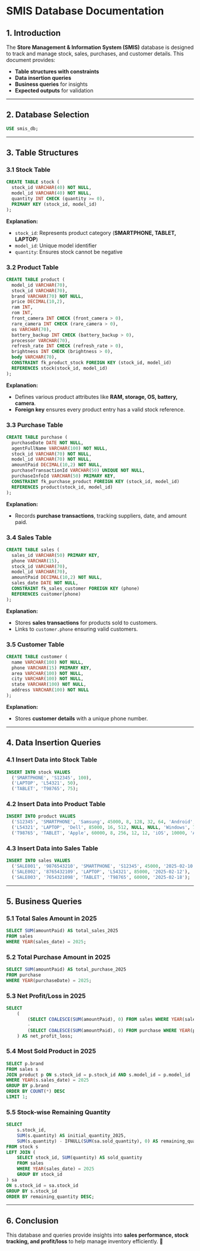 # SMIS Database Documentation

## 1. Introduction
The **Store Management & Information System (SMIS)** database is designed to track and manage stock, sales, purchases, and customer details. This document provides:
- **Table structures with constraints**
- **Data insertion queries**
- **Business queries** for insights
- **Expected outputs** for validation

---
## 2. Database Selection
```sql
USE smis_db;
```

---
## 3. Table Structures

### 3.1 Stock Table
```sql
CREATE TABLE stock (
  stock_id VARCHAR(40) NOT NULL,
  model_id VARCHAR(40) NOT NULL,
  quantity INT CHECK (quantity >= 0),
  PRIMARY KEY (stock_id, model_id)
);
```
**Explanation:**
- `stock_id`: Represents product category (**SMARTPHONE, TABLET, LAPTOP**)
- `model_id`: Unique model identifier
- `quantity`: Ensures stock cannot be negative

### 3.2 Product Table
```sql
CREATE TABLE product (
  model_id VARCHAR(70),
  stock_id VARCHAR(70),
  brand VARCHAR(70) NOT NULL,          
  price DECIMAL(10,2),     
  ram INT,
  rom INT,        
  front_camera INT CHECK (front_camera > 0),
  rare_camera INT CHECK (rare_camera > 0),  
  os VARCHAR(70),        
  battery_backup INT CHECK (battery_backup > 0),  
  processor VARCHAR(70),            
  refresh_rate INT CHECK (refresh_rate > 0),
  brightness INT CHECK (brightness > 0),
  body VARCHAR(70),
  CONSTRAINT fk_product_stock FOREIGN KEY (stock_id, model_id) 
  REFERENCES stock(stock_id, model_id)
);
```
**Explanation:**
- Defines various product attributes like **RAM, storage, OS, battery, camera**.
- **Foreign key** ensures every product entry has a valid stock reference.

### 3.3 Purchase Table
```sql
CREATE TABLE purchase (
  purchaseDate DATE NOT NULL,
  agentFullName VARCHAR(100) NOT NULL,
  stock_id VARCHAR(70) NOT NULL,
  model_id VARCHAR(70) NOT NULL,
  amountPaid DECIMAL(10,2) NOT NULL,
  purchaseTransactionId VARCHAR(50) UNIQUE NOT NULL,
  purchaseInfoId VARCHAR(50) PRIMARY KEY,
  CONSTRAINT fk_purchase_product FOREIGN KEY (stock_id, model_id) 
  REFERENCES product(stock_id, model_id)
);
```
**Explanation:**
- Records **purchase transactions**, tracking suppliers, date, and amount paid.

### 3.4 Sales Table
```sql
CREATE TABLE sales (
  sales_id VARCHAR(50) PRIMARY KEY,
  phone VARCHAR(15),
  stock_id VARCHAR(70),
  model_id VARCHAR(70),
  amountPaid DECIMAL(10,2) NOT NULL,
  sales_date DATE NOT NULL,
  CONSTRAINT fk_sales_customer FOREIGN KEY (phone) 
  REFERENCES customer(phone)
);
```
**Explanation:**
- Stores **sales transactions** for products sold to customers.
- Links to `customer.phone` ensuring valid customers.

### 3.5 Customer Table
```sql
CREATE TABLE customer (
  name VARCHAR(100) NOT NULL,
  phone VARCHAR(15) PRIMARY KEY,
  area VARCHAR(100) NOT NULL,
  city VARCHAR(100) NOT NULL,
  state VARCHAR(100) NOT NULL,
  address VARCHAR(100) NOT NULL
);
```
**Explanation:**
- Stores **customer details** with a unique phone number.

---
## 4. Data Insertion Queries

### 4.1 Insert Data into Stock Table
```sql
INSERT INTO stock VALUES
  ('SMARTPHONE', 'S12345', 100),
  ('LAPTOP', 'L54321', 50),
  ('TABLET', 'T98765', 75);
```

### 4.2 Insert Data into Product Table
```sql
INSERT INTO product VALUES
  ('S12345', 'SMARTPHONE', 'Samsung', 45000, 8, 128, 32, 64, 'Android', 5000, 'Snapdragon 888', 120, 700, 'Metal'),
  ('L54321', 'LAPTOP', 'Dell', 85000, 16, 512, NULL, NULL, 'Windows', 7000, 'Intel i7', 144, 400, 'Aluminum'),
  ('T98765', 'TABLET', 'Apple', 60000, 8, 256, 12, 12, 'iOS', 10000, 'A15 Bionic', 60, 600, 'Glass');
```

### 4.3 Insert Data into Sales Table
```sql
INSERT INTO sales VALUES
  ('SALE001', '9876543210', 'SMARTPHONE', 'S12345', 45000, '2025-02-10'),
  ('SALE002', '8765432109', 'LAPTOP', 'L54321', 85000, '2025-02-12'),
  ('SALE003', '7654321098', 'TABLET', 'T98765', 60000, '2025-02-18');
```

---
## 5. Business Queries

### 5.1 Total Sales Amount in 2025
```sql
SELECT SUM(amountPaid) AS total_sales_2025
FROM sales
WHERE YEAR(sales_date) = 2025;
```

### 5.2 Total Purchase Amount in 2025
```sql
SELECT SUM(amountPaid) AS total_purchase_2025
FROM purchase
WHERE YEAR(purchaseDate) = 2025;
```

### 5.3 Net Profit/Loss in 2025
```sql
SELECT 
    ( 
        (SELECT COALESCE(SUM(amountPaid), 0) FROM sales WHERE YEAR(sales_date) = 2025) 
        - 
        (SELECT COALESCE(SUM(amountPaid), 0) FROM purchase WHERE YEAR(purchaseDate) = 2025) 
    ) AS net_profit_loss;
```

### 5.4 Most Sold Product in 2025
```sql
SELECT p.brand
FROM sales s
JOIN product p ON s.stock_id = p.stock_id AND s.model_id = p.model_id
WHERE YEAR(s.sales_date) = 2025
GROUP BY p.brand
ORDER BY COUNT(*) DESC
LIMIT 1;
```

### 5.5 Stock-wise Remaining Quantity
```sql
SELECT 
    s.stock_id,  
    SUM(s.quantity) AS initial_quantity_2025,  
    SUM(s.quantity) - IFNULL(SUM(sa.sold_quantity), 0) AS remaining_quantity  
FROM stock s  
LEFT JOIN (  
    SELECT stock_id, SUM(quantity) AS sold_quantity  
    FROM sales  
    WHERE YEAR(sales_date) = 2025  
    GROUP BY stock_id  
) sa  
ON s.stock_id = sa.stock_id  
GROUP BY s.stock_id  
ORDER BY remaining_quantity DESC;
```

---
## 6. Conclusion
This database and queries provide insights into **sales performance, stock tracking, and profit/loss** to help manage inventory efficiently. 🚀
